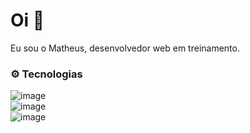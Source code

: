 # Oi :wave:

Eu sou o Matheus, desenvolvedor web em treinamento.

### :gear: Tecnologias
![image](https://img.shields.io/badge/JavaScript-F7DF1E?style=for-the-badge&logo=javascript&logoColor=black)  
![image](https://img.shields.io/badge/Node.js-43853D?style=for-the-badge&logo=node.js&logoColor=white)  
![image](https://img.shields.io/badge/MySQL-00000F?style=for-the-badge&logo=mysql&logoColor=white)  

